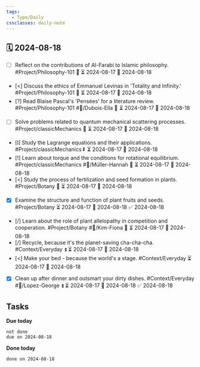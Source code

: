 ```yaml
---
tags:
  - Type/Daily
cssclasses: daily-note
---
```


## 🗓️ 2024-08-18

- [ ] Reflect on the contributions of Al-Farabi to Islamic philosophy. #Project/Philosophy-101 🔺 ⏳ 2024-08-17 📅 2024-08-18
- [<] Discuss the ethics of Emmanuel Levinas in 'Totality and Infinity.' #Project/Philosophy-101 🔺 ⏳ 2024-08-17 📅 2024-08-18
- [?] Read Blaise Pascal's 'Pensées' for a literature review. #Project/Philosophy-101 #👤/Dubois-Ella 🔼 ⏳ 2024-08-17 📅 2024-08-18
- [ ] Solve problems related to quantum mechanical scattering processes. #Project/classicMechanics 🔼 ⏳ 2024-08-17 📅 2024-08-18
- [I] Study the Lagrange equations and their applications. #Project/classicMechanics ⏬ ⏳ 2024-08-17 📅 2024-08-18
- [!] Learn about torque and the conditions for rotational equilibrium. #Project/classicMechanics #👤/Müller-Hannah 🔼 ⏳ 2024-08-17 📅 2024-08-18
- [<] Study the process of fertilization and seed formation in plants. #Project/Botany 🔺 ⏳ 2024-08-17 📅 2024-08-18
- [x] Examine the structure and function of plant fruits and seeds. #Project/Botany ⏳ 2024-08-17 📅 2024-08-18 ✅ 2024-08-18
- [/] Learn about the role of plant allelopathy in competition and cooperation. #Project/Botany #👤/Kim-Fiona 🔽 ⏳ 2024-08-17 📅 2024-08-18
- [/] Recycle, because it's the planet-saving cha-cha-cha. #Context/Everyday ⏫ ⏳ 2024-08-17 📅 2024-08-18
- [<] Make your bed - because the world's a stage. #Context/Everyday ⏳ 2024-08-17 📅 2024-08-18
- [x] Clean up after dinner and outsmart your dirty dishes. #Context/Everyday #👤/Lopez-George ⏫ ⏳ 2024-08-17 📅 2024-08-18 ✅ 2024-08-18

## Tasks

**Due today**

```tasks
not done
due on 2024-08-18
```

**Done today**

```tasks
done on 2024-08-18
```
            